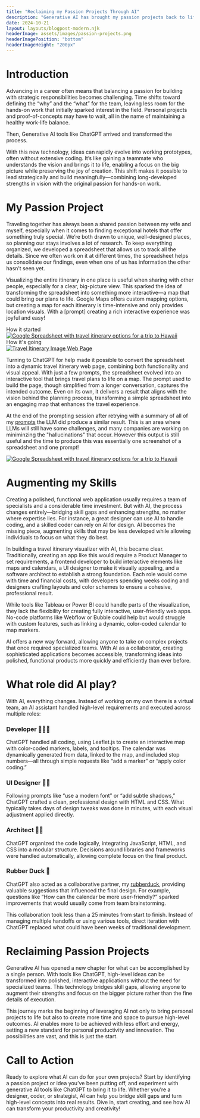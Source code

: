 ```yaml
---
title: "Reclaiming my Passion Projects Through AI"
description: "Generative AI has brought my passion projects back to life. As a VP focused on strategy, my time to build has dwindled, but with ChatGPT acting as developer, designer, and collaborator, I can now turn high-level ideas into real applications without writing code. It’s a game-changer, enabling anyone to create without boundaries."
date: 2024-10-21
layout: layouts/blogpost-modern.njk
headerImage: assets/images/passion-projects.png
headerImagePosition: "bottom"
headerImageHeight: "200px"
---
```


# Introduction

Advancing in a career often means that balancing a passion for building with strategic responsibilities becomes challenging. Time shifts toward defining the “why” and the “what” for the team, leaving less room for the hands-on work that initially sparked interest in the field. Personal projects and proof-of-concepts may have to wait, all in the name of maintaining a healthy work-life balance.

Then, Generative AI tools like ChatGPT arrived and transformed the process.

With this new technology, ideas can rapidly evolve into working prototypes, often without extensive coding. It’s like gaining a teammate who understands the vision and brings it to life, enabling a focus on the big picture while preserving the joy of creation. This shift makes it possible to lead strategically and build meaningfully—combining long-developed strengths in vision with the original passion for hands-on work.

# My Passion Project

Traveling together has always been a shared passion between my wife and myself, especially when it comes to finding exceptional hotels that offer something truly special. We’re both drawn to unique, well-designed places, so planning our stays involves a lot of research. To keep everything organized, we developed a spreadsheet that allows us to track all the details. Since we often work on it at different times, the spreadsheet helps us consolidate our findings, even when one of us has information the other hasn’t seen yet.

Visualizing the entire itinerary in one place is useful when sharing with other people, especially for a clear, big-picture view. This sparked the idea of transforming the spreadsheet into something more interactive—a map that could bring our plans to life. Google Maps offers custom mapping options, but creating a map for each itinerary is time-intensive and only provides location visuals. With a [prompt] creating a rich interactive experience was joyful and easy!

<div class="image-row">
  <div class="image-container">
    <div class="image-caption">How it started</div>
	<a href="/assets/images/passion-projects/travel-options-sheet.png" target="_blank">
      <img src="/assets/images/passion-projects/travel-options-sheet.png" alt="Google Spreadsheet with travel itinerary options for a trip to Hawaii" class="preview-image">
    </a>
  </div>
  
  <div class="image-container">
    <div class="image-caption">How it's going</div>
	<a href="/assets/images/passion-projects/travel-itinerary.png" target="_blank">
      <img src="/assets/images/passion-projects/travel-itinerary.png" alt="Travel Itinerary Image Web Page" class="preview-image">
    </a>
  </div>
</div>

Turning to ChatGPT for help made it possible to convert the spreadsheet into a dynamic travel itinerary web page, combining both functionality and visual appeal. With just a few prompts, the spreadsheet evolved into an interactive tool that brings travel plans to life on a map. The prompt used to build the page, though simplified from a longer conversation, captures the intended outcome. Even on its own, it delivers a result that aligns with the vision behind the planning process, transforming a simple spreadsheet into an engaging map that enhances the travel experience.

At the end of the prompting session after retrying with a summary of all of my [prompts](/posts/subposts/passion-projects-prompt/) the LLM did produce a similar result. This is an area where LLMs will still have some challenges, and many companies are working on miniminzing the "hallucinations" that occur. However this output is still useful and the time to produce this was essentially one screenshot of a spreadsheet and one prompt!

<div class="image-row">
  <a href="/assets/images/passion-projects/consistency.png" target="_blank" class="image-container">
    <img src="/assets/images/passion-projects/consistency.png" alt="Google Spreadsheet with travel itinerary options for a trip to Hawaii" class="preview-image">
  </a>
</div>

# Augmenting my Skills

Creating a polished, functional web application usually requires a team of specialists and a considerable time investment. But with AI, the process changes entirely—bridging skill gaps and enhancing strengths, no matter where expertise lies. For instance, a great designer can use AI to handle coding, and a skilled coder can rely on AI for design. AI becomes the missing piece, augmenting skills that may be less developed while allowing individuals to focus on what they do best.

In building a travel itinerary visualizer with AI, this became clear. Traditionally, creating an app like this would require a Product Manager to set requirements, a frontend developer to build interactive elements like maps and calendars, a UI designer to make it visually appealing, and a software architect to establish a strong foundation. Each role would come with time and financial costs, with developers spending weeks coding and designers crafting layouts and color schemes to ensure a cohesive, professional result.

While tools like Tableau or Power BI could handle parts of the visualization, they lack the flexibility for creating fully interactive, user-friendly web apps. No-code platforms like Webflow or Bubble could help but would struggle with custom features, such as linking a dynamic, color-coded calendar to map markers.

AI offers a new way forward, allowing anyone to take on complex projects that once required specialized teams. With AI as a collaborator, creating sophisticated applications becomes accessible, transforming ideas into polished, functional products more quickly and efficiently than ever before.

# What role did AI play?

With AI, everything changes. Instead of working on my own there is a virtual team, an AI assistant handled high-level requirements and executed across multiple roles:

### Developer 👩🏻‍💻
ChatGPT handled all coding, using Leaflet.js to create an interactive map with color-coded markers, labels, and tooltips. The calendar was dynamically generated from data, linked to the map, and included stop numbers—all through simple requests like “add a marker” or “apply color coding.”

### UI Designer 🧑‍🎨
Following prompts like “use a modern font” or “add subtle shadows,” ChatGPT crafted a clean, professional design with HTML and CSS. What typically takes days of design tweaks was done in minutes, with each visual adjustment applied directly.

### Architect 👷‍♀️
ChatGPT organized the code logically, integrating JavaScript, HTML, and CSS into a modular structure. Decisions around libraries and frameworks were handled automatically, allowing complete focus on the final product.

### Rubber Duck 🦆
ChatGPT also acted as a collaborative partner, my [rubberduck](https://en.wikipedia.org/wiki/Rubber_duck_debugging), providing valuable suggestions that influenced the final design. For example, questions like “How can the calendar be more user-friendly?” sparked improvements that would usually come from team brainstorming.

This collaboration took less than a 25 minutes from start to finish. Instead of managing multiple handoffs or using various tools, direct iteration with ChatGPT replaced what could have been weeks of traditional development.

# Reclaiming Passion Projects

Generative AI has opened a new chapter for what can be accomplished by a single person. With tools like ChatGPT, high-level ideas can be transformed into polished, interactive applications without the need for specialized teams. This technology bridges skill gaps, allowing anyone to augment their strengths and focus on the bigger picture rather than the fine details of execution.

This journey marks the beginning of leveraging AI not only to bring personal projects to life but also to create more time and space to pursue high-level outcomes. AI enables more to be achieved with less effort and energy, setting a new standard for personal productivity and innovation. The possibilities are vast, and this is just the start.

# Call to Action

Ready to explore what AI can do for your own projects? Start by identifying a passion project or idea you’ve been putting off, and experiment with generative AI tools like ChatGPT to bring it to life. Whether you’re a designer, coder, or strategist, AI can help you bridge skill gaps and turn high-level concepts into real results. Dive in, start creating, and see how AI can transform your productivity and creativity!